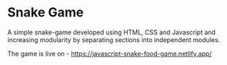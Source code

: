 # Snake Game

A simple snake-game developed using HTML, CSS and Javascript and increasing modularity by separating sections into independent modules.

The game is live on - 
https://javascript-snake-food-game.netlify.app/
